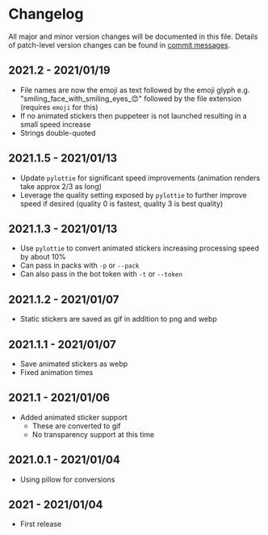 # Changelog
All major and minor version changes will be documented in this file. Details of
patch-level version changes can be found in [commit messages](../../commits/master).

## 2021.2 - 2021/01/19
- File names are now the emoji as text followed by the emoji glyph e.g.
  "smiling_face_with_smiling_eyes_😊" followed by the file extension (requires
  `emoji` for this)
- If no animated stickers then puppeteer is not launched resulting in a small
  speed increase
- Strings double-quoted


## 2021.1.5 - 2021/01/13
- Update `pylottie` for significant speed improvements (animation renders take
  approx 2/3 as long)
- Leverage the quality setting exposed by `pylottie` to further improve speed if
  desired (quality 0 is fastest, quality 3 is best quality)

## 2021.1.3 - 2021/01/13
- Use `pylottie` to convert animated stickers increasing processing speed by about 10%
- Can pass in packs with `-p` or `--pack`
- Can also pass in the bot token with `-t` or `--token`

## 2021.1.2 - 2021/01/07
- Static stickers are saved as gif in addition to png and webp

## 2021.1.1 - 2021/01/07
- Save animated stickers as webp
- Fixed animation times


## 2021.1 - 2021/01/06
- Added animated sticker support
  - These are converted to gif
  - No transparency support at this time


## 2021.0.1 - 2021/01/04
- Using pillow for conversions

## 2021 - 2021/01/04
- First release
